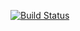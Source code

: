 [![Build Status](https://travis-ci.org/zioplox11/thank_you_gerald.svg?branch=master)](https://travis-ci.org/zioplox11/thank_you_gerald)
